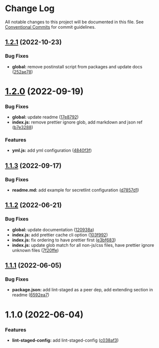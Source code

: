# Change Log

All notable changes to this project will be documented in this file.
See [Conventional Commits](https://conventionalcommits.org) for commit guidelines.

## [1.2.1](https://github.com/waldronmatt/shareable-configs/compare/@waldronmatt/lint-staged-config@1.2.0...@waldronmatt/lint-staged-config@1.2.1) (2022-10-23)

### Bug Fixes

- **global:** remove postinstall script from packages and update docs ([252ae78](https://github.com/waldronmatt/shareable-configs/commit/252ae787ec89902f130ee28d2af63255fdfabb4d))

# [1.2.0](https://github.com/waldronmatt/shareable-configs/compare/@waldronmatt/lint-staged-config@1.1.3...@waldronmatt/lint-staged-config@1.2.0) (2022-09-19)

### Bug Fixes

- **global:** update readme ([17e8792](https://github.com/waldronmatt/shareable-configs/commit/17e879243244bf28136e24deef02522147abe451))
- **index.js:** remove prettier ignore glob, add markdown and json ref ([b7e3288](https://github.com/waldronmatt/shareable-configs/commit/b7e32885dc30ffa31143e778c3da0e4d992a132e))

### Features

- **yml.js:** add yml configuration ([4840f3f](https://github.com/waldronmatt/shareable-configs/commit/4840f3f33985d321e3af0074e68aecaafec8b69b))

## [1.1.3](https://github.com/waldronmatt/shareable-configs/compare/@waldronmatt/lint-staged-config@1.1.2...@waldronmatt/lint-staged-config@1.1.3) (2022-09-17)

### Bug Fixes

- **readme.md:** add example for secretlint configuration ([d7857d1](https://github.com/waldronmatt/shareable-configs/commit/d7857d12b0d350bd77a136d193c26bb80563c483))

## [1.1.2](https://github.com/waldronmatt/shareable-configs/compare/@waldronmatt/lint-staged-config@1.1.1...@waldronmatt/lint-staged-config@1.1.2) (2022-06-21)

### Bug Fixes

- **global:** update documentation ([120938a](https://github.com/waldronmatt/shareable-configs/commit/120938a301c88730d31dc8c8f919c960d193edb2))
- **index.js:** add prettier cache cli option ([103f992](https://github.com/waldronmatt/shareable-configs/commit/103f992bc3b8fff46cdf5a56caa27a6209b20507))
- **index.js:** fix ordering to have prettier first ([e3bf683](https://github.com/waldronmatt/shareable-configs/commit/e3bf6831e2ba8d82e75db85122470aa83e43784a))
- **index.js:** update glob match for all non-js/css files, have prettier ignore unknown files ([7f20ffe](https://github.com/waldronmatt/shareable-configs/commit/7f20ffe4397c4b51bf2b9f975a7bcce920f78a42))

## [1.1.1](https://github.com/waldronmatt/shareable-configs/compare/@waldronmatt/lint-staged-config@1.1.0...@waldronmatt/lint-staged-config@1.1.1) (2022-06-05)

### Bug Fixes

- **package.json:** add lint-staged as a peer dep, add extending section in readme ([6592ea7](https://github.com/waldronmatt/shareable-configs/commit/6592ea7907b0bc3e15ec28c6e2704e132de14d20))

# 1.1.0 (2022-06-04)

### Features

- **lint-staged-config:** add lint-staged-config ([c038af3](https://github.com/waldronmatt/shareable-configs/commit/c038af3c8a12da4b3d695603d1b9ed1c9e924a66))
